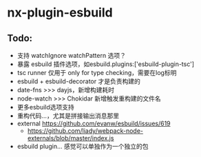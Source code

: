 # nx-plugin-esbuild

## Todo:

- 支持 watchIgnore watchPattern 选项？
- 暴露 esbuild 插件选项，如esbuild.plugins:['esbuild-plugin-tsc']
- tsc runner 仅用于 only for type checking，需要在log标明
- esbuild + esbuild-decorator 才是负责构建的
- date-fns >>> dayjs，新增构建耗时
- node-watch >>> Chokidar 新增触发重构建的文件名
- 更多esbuild选项支持
- 重构代码...，尤其是拼接输出消息那里
- external https://github.com/evanw/esbuild/issues/619
  - https://github.com/liady/webpack-node-externals/blob/master/index.js
- esbuild plugin... 感觉可以单独作为一个独立的包
